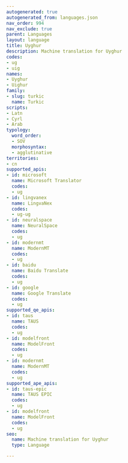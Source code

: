 ```yaml
---
autogenerated: true
autogenerated_from: languages.json
nav_order: 994
nav_exclude: true
parent: Languages
layout: language
title: Uyghur
description: Machine translation for Uyghur
codes:
- ug
- uig
names:
- Uyghur
- Uighur
family:
- slug: turkic
  name: Turkic
scripts:
- Latn
- Cyrl
- Arab
typology:
  word_order:
  - SOV
  morphosyntax:
  - agglutinative
territories:
- cn
supported_apis:
- id: microsoft
  name: Microsoft Translator
  codes:
  - ug
- id: lingvanex
  name: LingvaNex
  codes:
  - ug-ug
- id: neuralspace
  name: NeuralSpace
  codes:
  - ug
- id: modernmt
  name: ModernMT
  codes:
  - ug
- id: baidu
  name: Baidu Translate
  codes:
  - ug
- id: google
  name: Google Translate
  codes:
  - ug
supported_qe_apis:
- id: taus
  name: TAUS
  codes:
  - ug
- id: modelfront
  name: ModelFront
  codes:
  - ug
- id: modernmt
  name: ModernMT
  codes:
  - ug
supported_ape_apis:
- id: taus-epic
  name: TAUS EPIC
  codes:
  - ug
- id: modelfront
  name: ModelFront
  codes:
  - ug
seo:
  name: Machine translation for Uyghur
  type: Language

---
```


